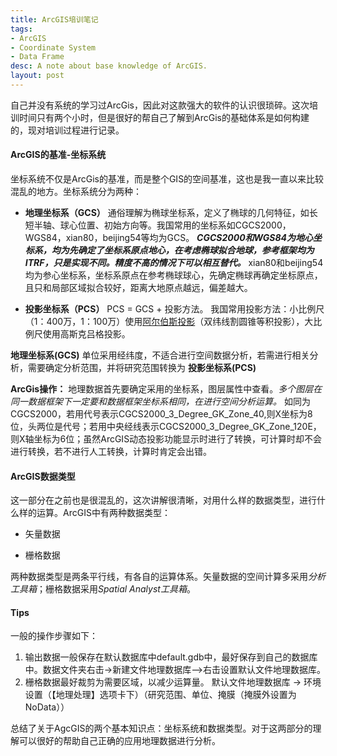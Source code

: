 ```yaml
---
title: ArcGIS培训笔记
tags:
- ArcGIS
- Coordinate System
- Data Frame
desc: A note about base knowledge of ArcGIS.
layout: post
---
```


自己并没有系统的学习过ArcGis，因此对这款强大的软件的认识很琐碎。这次培训时间只有两个小时，但是很好的帮自己了解到ArcGis的基础体系是如何构建的，现对培训过程进行记录。
#### ArcGIS的基准-坐标系统
坐标系统不仅是ArcGis的基准，而是整个GIS的空间基准，这也是我一直以来比较混乱的地方。坐标系统分为两种：

- **地理坐标系（GCS）**
    通俗理解为椭球坐标系，定义了椭球的几何特征，如长短半轴、球心位置、初始方向等。我国常用的坐标系如CGCS2000，WGS84，xian80，beijing54等均为GCS。 ***CGCS2000和WGS84为地心坐标系，均为先确定了坐标系原点地心，在考虑椭球拟合地球，参考框架均为ITRF，只是实现不同。精度不高的情况下可以相互替代。*** xian80和beijing54均为参心坐标系，坐标系原点在参考椭球球心，先确定椭球再确定坐标原点，且只和局部区域拟合较好，距离大地原点越远，偏差越大。

- **投影坐标系（PCS）**
  PCS = GCS + 投影方法。
  我国常用投影方法：小比例尺（1：400万，1：100万）使用[阿尔伯斯投影](https://desktop.arcgis.com/zh-cn/arcmap/10.3/guide-books/map-projections/albers-equal-area-conic.htm)（双纬线割圆锥等积投影），大比例尺使用高斯克吕格投影。

**地理坐标系(GCS)** 单位采用经纬度，不适合进行空间数据分析，若需进行相关分析，需要确定分析范围，并将研究范围转换为 **投影坐标系(PCS)**

**ArcGis操作：** 地理数据首先要确定采用的坐标系，图层属性中查看。*多个图层在同一数据框架下一定要和数据框架坐标系相同，在进行空间分析运算。* 如同为CGCS2000，若用代号表示CGCS2000_3_Degree_GK_Zone_40,则X坐标为8位，头两位是代号；若用中央经线表示CGCS2000_3_Degree_GK_Zone_120E，则X轴坐标为6位；虽然ArcGIS动态投影功能显示时进行了转换，可计算时却不会进行转换，若不进行人工转换，计算时肯定会出错。

#### ArcGIS数据类型
这一部分在之前也是很混乱的，这次讲解很清晰，对用什么样的数据类型，进行什么样的运算。ArcGIS中有两种数据类型：

- 矢量数据

- 栅格数据
  
两种数据类型是两条平行线，有各自的运算体系。矢量数据的空间计算多采用*分析工具箱*；栅格数据采用*Spatial Analyst工具箱*。

#### Tips
一般的操作步骤如下：
1. 输出数据一般保存在默认数据库中default.gdb中，最好保存到自己的数据库中。数据文件夹右击->新建文件地理数据库—>右击设置默认文件地理数据库。
2. 栅格数据最好裁剪为需要区域，以减少运算量。 
   默认文件地理数据库 -> 环境设置（【地理处理】选项卡下）（研究范围、单位、掩膜（掩膜外设置为NoData））

总结了关于AgcGIS的两个基本知识点：坐标系统和数据类型。对于这两部分的理解可以很好的帮助自己正确的应用地理数据进行分析。
